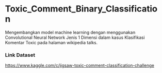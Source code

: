 # Toxic_Comment_Binary_Classification
Mengembangkan model machine learning dengan menggunakan Convolutional Neural Network Jenis 1 Dimensi dalam kasus Klasifikasi Komentar Toxic pada halaman wikipedia talks.

### Link Dataset
https://www.kaggle.com/c/jigsaw-toxic-comment-classification-challenge
